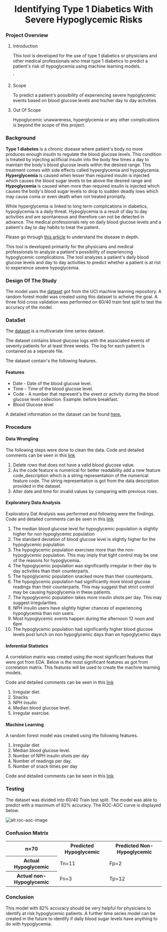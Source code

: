<H1 style="text-align: center;">Identifying Type 1 Diabetics With Severe Hypoglycemic Risks

</H1>

<H3>Project Overview</H3>
<ol>
<li> Introduction</li>

<P>This tool is developed for the use of type 1 diabetics or physicians and other medical professionals who treat type 1 
diabetics to predict a patient's risk of hypoglycemia using machine learning models.</P>

'<li>Scope</li>

<P> To predict a patient's possibility of experiencing severe hypoglycemic events based on blood glucose levels and his/her
day to day activities</p>

<li>Out Of Scope</li>
<p>Hypoglycemic unawareness, hyperglycemia or any other complications is beyond the scope of this project.</p>

</ol>


<H3>Background</H3>

<P><B>Type 1 diabetes</B> is a chronic disease where patient's body no more produces enough insulin to regulate the blood glucose 
levels. This condition is treated by injecting actificial insulin into the body few times a day to maintain the body's blood 
glucose levels within the desired range. This treatment comes with side effects called hyperglycemia and hypoglycemia. 
<B>Hyperglycemia</B> is caused when lesser than required insulin is injected which causes the blood sugar levels to be above the 
desired range and <B>Hypoglycemia</B> is caused when more than required insulin is injected which causes the body's blood sugar 
levels to drop to sudden deadly lows which may cause coma or even death when not treated promptly.</P>

<P>While hyperglycemia is linked to long term complications in diabetics, hypoglycemia is a daily threat. Hypoglycemia is a 
result of day to day activities and are spontaneous and therefore can not be detected in advance. The medical professionals
rely on daily blood glucose levels and a patient's day to day habits to treat the patient.</P>

<P>Please go through <a href="https://www.webmd.com/diabetes/type-1-diabetes-guide/default.htm">this article</a> to understand 
the disease in depth.</P>

<P> This tool is developed primarily for the physicians and medical professionals to analyze a patient's possibility of
experiencing hypoglycemic complications. The tool analyzes a patient's daily blood glucose levels and day to day activities
to predict whether a patient is at rist to experience severe hypoglycemia.</P>


<H3>Design Of The Study</H3>

<P>The model uses the <a href="https://archive.ics.uci.edu/ml/datasets/diabetes">dataset</a> got from the UCI machine learning 
repository. A random forest model was created using this dataset to acheive the goal. A three fold cross validation was performed
on 60/40 train test split to test the accuracy of the model.</P>


<H3>DataSet</H3>

<p>The <a href="https://archive.ics.uci.edu/ml/datasets/diabetes">dataset</a> is a multivariate time series dataset.</p>

<P>The dataset contains blood glucose logs with the associated events of seventy patients for at least three weeks. The log 
for each patient is contained as a seperate file.</p> The dataset contain's the following features.

<H4>Features</H4>
<ul>
<li> Date - Date of the blood glucose level.</li>
<li> Time - Time of the blood glucose level.</li>
<li> Code - A number that represent's the event or activity during the blood glucose level collection. Example: before breakfast.</li>
<li> Blood Glucose level</li>
</ul>

A detailed information on the dataset can be found <a href="https://archive.ics.uci.edu/ml/datasets/diabetes">here.</a>

<H3>Procedure</H3>

<H4>Data Wrangling</H4>

The following steps were done to clean the data. Code and detailed comments can be seen in this 
<a href="http://localhost:8889/notebooks/Documents/GitHub/Hypoglycemia-Detection/Code/Data-Wrangling-II.ipynb">link</a>

<ol>
<li>Delete rows that does not have a valid blood glucose value.</li>
<li>As the code feature is numerical for better readability add a new feature code_description which is a string representation
of the numerical feature code. The string representation is got from the data description provided in the dataset.</li>
<li>Alter date and time for invalid values by comparing with previous rows.</li>
</ol>

<H4>Exploratory Data Analysis</H4>

<P>Exploratory Dat Analysis was performed and following were the findings. Code and detailed comments can be seen in this 
<a href="http://localhost:8889/notebooks/Documents/GitHub/Hypoglycemia-Detection/Code/EDA-III.ipynb">link</a></P>

<ol>
<li>The median blood glucose level for hypoglycemic population is slightly higher for non hypoglycemic population</li>
<li>The standard deviation of blood glucose level is slightly higher for the hypoglycemic population</li>
<li>The hypoglycemic population exercises more than the non-hypoglycemic population. This may imply that tight control may be one of the reasons for hypoglycemia.</li>
<li>The hypoglycemic population was significantly irregular in their day to day activities than their counterparts.</li>
<li>The hypoglycemic population snacked more than their counterparts.</li>
<li>The hypoglycemic population had significantly more blood glucose readings than their counterparts. This may suggest that strict control may be causing hypoglycemia in these patients.</li>
<li>The hypoglycemic population takes more insulin shots per day. This may suggest irregularities. </li>
<li>NPH insulin users have slightly higher chances of experiencing hypoglycemia than non users.</li>
<li>Most hypoglycemic events happen during the afternoon 12 noon and 6pm</li>
<li>The hypoglycemic population had significantly higher blood glucose levels post lunch on non hypoglycemic days than on hypoglycemic days</li>
</ol>

<H4>Inferential Statistics</H4>

<P>A correlation matrix was created using the most significant features that were got from EDA. Below is the most significant 
features as got from correlation matrix. This features will be used to create the machine learning models.</P>

<P>Code and detailed comments can be seen in this 
<a href="http://localhost:8889/notebooks/Documents/GitHub/Hypoglycemia-Detection/Code/Inferential-Statistics.ipynb">link
</a></P>

<ol>
<li>Irregular diet.</li>
<li>Snacks</li>
<li>NPH insulin</li>
<li>Median blood glucose level.</li>
<li>Irregular exercise.</li>
</ol>

<H4>Machine Learning</H4>

A random forest model was created using the following features.

<ol>
<li> Irregular diet</li>
<li> Median blood glucose level.</li>
<li> Number of NPH insulin shots per day</li>
<li> Number of readings per day. </li>
<li> Number of snack times per day</li>
</ol>

Code and detailed comments can be seen in this 
<a href="http://localhost:8889/notebooks/Documents/GitHub/Hypoglycemia-Detection/Code/Machine%20Learning-III.ipynb">link</a>

<H3>Testing</H3>

The dataset was divided into 60/40 Train test split. The model was able to predict with a maximum of 82% accuracy. The ROC-AOC
curve is displayed below.

![alt roc-aoc-image](https://github.com/johngunaseelan/Hypoglycemia-Detection/tree/DataWrangling/Meta/roc-aoc.png "")

<H3>Confusion Matrix</H3>

<table>
  <tr>
    <th>n=70</th>
    <th>Predicted Hypoglycemic</th>
    <th>Predicted Non-Hypoglycemic</th>
  </tr>
  <tr>
    <th>Actual Hypoglycemic</th>
    <td>Tn=11</td>
    <td>Fp=2</td>
  </tr>
  <tr>
    <th>Actual non-Hypoglycemic</th>
    <td>Fn=3</td>
    <td>Tp=12</td>
  </tr>
</table>

<H3>Conclusion</H3>

This model with 82% accuracy should be very helpful for physicians to identify at risk hypoglycemic patients. A further time
series model can be created in the future to identify if daily blood sugar levels have anything to do with hypoglycemia.
